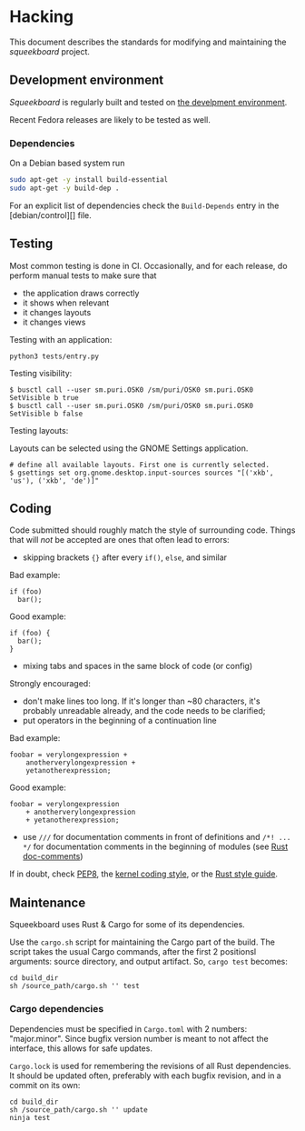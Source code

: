 Hacking
=======

This document describes the standards for modifying and maintaining the *squeekboard* project.

Development environment
-----------------------

*Squeekboard* is regularly built and tested on [the develpment environment](https://developer.puri.sm/Librem5/Development_Environment.html).

Recent Fedora releases are likely to be tested as well.

### Dependencies

On a Debian based system run

```sh
sudo apt-get -y install build-essential
sudo apt-get -y build-dep .
```

For an explicit list of dependencies check the `Build-Depends` entry in the
[debian/control][] file.

Testing
-------

Most common testing is done in CI. Occasionally, and for each release, do perform manual tests to make sure that

- the application draws correctly
- it shows when relevant
- it changes layouts
- it changes views

Testing with an application:

```
python3 tests/entry.py
```

Testing visibility:

```
$ busctl call --user sm.puri.OSK0 /sm/puri/OSK0 sm.puri.OSK0 SetVisible b true
$ busctl call --user sm.puri.OSK0 /sm/puri/OSK0 sm.puri.OSK0 SetVisible b false
```

Testing layouts:

Layouts can be selected using the GNOME Settings application.

```
# define all available layouts. First one is currently selected.
$ gsettings set org.gnome.desktop.input-sources sources "[('xkb', 'us'), ('xkb', 'de')]"
```

Coding
------

Code submitted should roughly match the style of surrounding code. Things that will *not* be accepted are ones that often lead to errors:

- skipping brackets `{}` after every `if()`, `else`, and similar

Bad example:

```
if (foo)
  bar();
```

Good example:

```
if (foo) {
  bar();
}
```

- mixing tabs and spaces in the same block of code (or config)

Strongly encouraged:

- don't make lines too long. If it's longer than ~80 characters, it's probably unreadable already, and the code needs to be clarified;
- put operators in the beginning of a continuation line

Bad example:

```
foobar = verylongexpression +
    anotherverylongexpression + 
    yetanotherexpression;
```

Good example:

```
foobar = verylongexpression
    + anotherverylongexpression
    + yetanotherexpression;
```

- use `///` for documentation comments in front of definitions and `/*! ... */` for documentation comments in the beginning of modules (see [Rust doc-comments](https://doc.rust-lang.org/reference/comments.html#doc-comments))

If in doubt, check [PEP8](https://github.com/rust-dev-tools/fmt-rfcs/blob/master/guide/guide.md), the [kernel coding style](https://www.kernel.org/doc/html/v4.10/process/coding-style.html), or the [Rust style guide](https://github.com/rust-dev-tools/fmt-rfcs/blob/master/guide/guide.md).

Maintenance
-----------

Squeekboard uses Rust & Cargo for some of its dependencies.

Use the `cargo.sh` script for maintaining the Cargo part of the build. The script takes the usual Cargo commands, after the first 2 positionsl arguments: source directory, and output artifact. So, `cargo test` becomes:

```
cd build_dir
sh /source_path/cargo.sh '' test
```

### Cargo dependencies

Dependencies must be specified in `Cargo.toml` with 2 numbers: "major.minor". Since bugfix version number is meant to not affect the interface, this allows for safe updates.

`Cargo.lock` is used for remembering the revisions of all Rust dependencies. It should be updated often, preferably with each bugfix revision, and in a commit on its own:

```
cd build_dir
sh /source_path/cargo.sh '' update
ninja test
```
